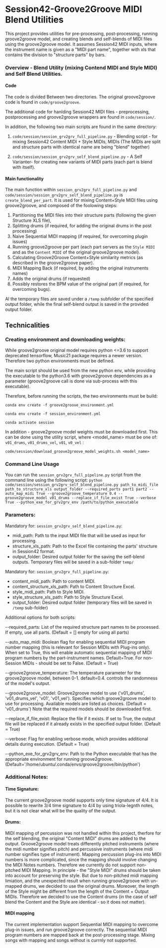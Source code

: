 # Session42-Groove2Groove MIDI Blend Utilities
This project provides utilities for pre-processing, post-processing, running groove2groove model, and creating blends and self-blends of MIDI files using the groove2groove model.
It assumes Session42 MIDI inputs, where the instrument name is given as a "MIDI part name", together with xls that contains the division to "structure parts" by bars. 

### Overview - Blend Utility (mixing Contend MIDI and Style MIDI) and Self Blend Utilities.
#### Code
The code is divided Between two directories. The original groove2groove code is found in ```code/groove2groove```.

The additional code for hanlding Session42 MIDI files - preprocessing, postprocessing and groove2groove wrappers are found in ```code/session/```.

In addition, the following two main scripts are found in the same directory: 

1. `code/session/session_grv2grv_full_pipeline.py` - Blending script - for mixing Session42 Content MIDI + Style MIDIs, MIDIs (The MIDIs are split and structure parts with identical name are being "blend" together)

2. `code/session/session_grv2grv_self_blend_pipeline.py` - A Self Varianter- for creating new variants of MIDI parts (each part is blend with itself). 
 

#### Main functionality

The main function within `session_grv2grv_full_pipeline.py` and `code/session/session_grv2grv_self_blend_pipeline.py` is `create_blend_per_part`.
It is used for mixing Content+Style MIDI files using groove2groove, and composed of the foolowing steps:

1. Partitioning the MIDI files into their structure parts (following the given Structure XLS file),
2. Splitting drums (if required, for adding the original drums in the post processing)
3. Naive Sequential MIDI mapping  (if required, for overcoming plugin issues)
4. Running groove2groove per part (each part servers as the `Style MIDI` and as the `Content MIDI` of the original groove2groove model).
5. Calculating Groove2Groove Content+Style similarity metrics (as described in the groove2groove paper).
6. MIDI Mapping Back (if required, by adding the original instruments names)
7. Adds the original drums (if requested)
8. Possibly restores the BPM value of the original part (if required, for overcoming bugs).

Al the temporary files are saved under a `/temp` subfolder of the specified output folder, while the final self-blend output is saved in the provided output folder.

## Technicalities
### Creating environment and downloading weights:
While groove2groove original model requires python <=3.6 to support deprecated tensorflow, Music21 package requires a newer version. Therefore two python environments must be defined.

The main script should be used from the new python env, while providing the executable to the python3.6 with groove2groove dependencies as a parameter (groove2groove call is done via sub-process with this executable).

Therefore, before running the scripts, the two environments must be build:

```conda env create -f groove2groove_environment.yml```

```conda env create -f session_environment.yml```

```conda activate session```


In addition - groove2groove model weights must be downloaded first. 
This can be done using the utility script, where <model_name> must be one of: `v01_drums`, `v01_drums_vel`, `v01`, `v0_vel` :

```code/session/download_groove2groove_model_weights.sh <model_name>```

### Command Line Usage
You can run the `session_grv2grv_full_pipeline.py` script from the command line using the following script:
```python code/session/session_grv2grv_self_blend_pipeline.py path_to_midi_file path_to_structure_xls output_folder --required_parts part1 part2 --auto_map_midi True --groove2groove_temperature 0.4 --groove2groove_model v01_drums --replace_if_file_exist True --verbose True --python_exe_for_grv2grv_env /path/to/python_executable```

### Parameters:
Mandatory for: `session_grv2grv_self_blend_pipeline.py`:
  * midi_path: Path to the input MIDI file that will be used as input for processing.      
  * structure_xls_path: Path to the Excel file containing the parts' structure in Session42 format.
  * output_folder: Desired output folder for the saving the self-blend outputs. 
    Temporary files will be saved in a sub-folder `temp/`

Mandatory for: `session_grv2grv_full_pipeline.py`:
  * content_midi_path: Path to content MIDI.
  * content_structure_xls_path: Path to Content Structure Excel.
  * style_midi_path: Path to Style MIDI. 
  * style_structure_xls_path:  Path to Style Structure Excel.
  * output_folder: Desired output folder (temporary files will be saved in `/temp` sub-folder)

Additional options for both scripts:      

  --required_parts: List of the required structure part names to be processed. If empty, use all parts. (Default = [] empty for using all parts)
  
  --auto_map_midi: Boolean flag for enabling sequential MIDI program number mapping (this is relevant for Session MIDIs with Plug-ins only). 
      When set to True, this will enable automatic sequential mapping of MIDI program numbers by the part-instrument names. Default=True.
      For non-Session MIDIs - should be set to False. (Default = True)
  
  --groove2groove_temperature: The temperature parameter for the groove2groove model, between 0-1. default=0.4. controls the randomness of the model's output.

  --groove2groove_model: Groove2groove model to use ('v01_drums', 'v01_drums_vel', 'v01', 'v01_vel'). 
      Specifies which groove2groove model to use for processing. Available models are listed as choices. (Default = 'v01_drums') 
      Note that the required models should be downloaded first. 

  --replace_if_file_exist: Replace the file if it exists. 
  If set to True, the output file will be replaced if it already exists in the specified output folder. (Default = True)

  --verbose: Flag for enabling verbose mode, which provides additional details during execution. (Default = True)

  --python_exe_for_grv2grv_env: Path to the Python executable that has the appropriate environment for running groove2groove. (Default='/home/ubuntu/.conda/envs/groove2groove/bin/python')




### Additional Notes:
#### Time Signature: 
The current groove2groove model supports only time signature of 4/4. It is possible to rewrite 3/4 time signature to 4/4 by using triola-legnth notes, but it is not clear what will be the quality of the output. 

#### Drums: 
MIDI mapping of percussion was not handled within this project, therfore for the self blending, the original "Content MIDI" drums are added to the output.
Groove2groove model treats differently pitched instruments (where the midi number signifies pitch) and percussive instruments (where midi number signifies type of instrument). Mapping percussion plug-ins into MIDI numbers is more complicated, since the mapping should involve changing the MIDI Notes numbers. Therefore we currently do not support non-pitched MIDI Mapping.
In principle - the "Style MIDI" drums should be taken into account for preserving the style. But due to non-pitched midi mapping limiation, and the unexpected result when running groove2groove with un-mapped drums, we decided to use the original drums. Moreover, the length of the Style might be different from the length of the Content + Output MIDIs. Therefore we decided to use the Content drums (in the case of self blend the Content and the Style are identical - so it does not matter).

#### MIDI mapping 
The current implementation support Sequential MIDI mapping to overcome plug-in issues, and run groove2groove correctly. The sequential MIDI program numbers are mapped back at the post-processing stage. Mixing songs with mapping and songs without is currnly not supported.
